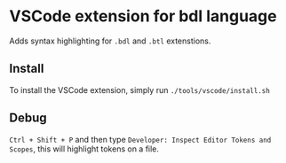 # VSCode extension for bdl language

Adds syntax highlighting for `.bdl` and `.btl` extenstions.

## Install

To install the VSCode extension, simply run `./tools/vscode/install.sh`

## Debug

`Ctrl + Shift + P` and then type `Developer: Inspect Editor Tokens and Scopes`, this will highlight tokens on a file.
